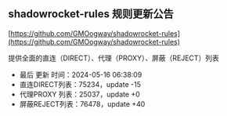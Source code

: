 ## shadowrocket-rules 规则更新公告

[https://github.com/GMOogway/shadowrocket-rules](https://github.com/GMOogway/shadowrocket-rules)

提供全面的直连（DIRECT）、代理（PROXY）、屏蔽（REJECT）列表
- 最后 更新 时间：2024-05-16 06:38:09
- 直连DIRECT列表：75234，update -15
- 代理PROXY 列表：25037，update +0
- 屏蔽REJECT列表：76478，update +40